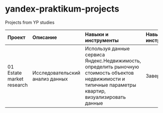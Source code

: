 # yandex-praktikum-projects  
Projects from YP studies  

| Проект         | Описание | Навыки и инструменты  | Навыки и инструменты  |
| :-------------- | :--------------------- |:---------------------|:---------------------------|
| 01 Estate market research          | Исследовательский анализ данных | Используя данные сервиса Яндекс.Недвижимость, определить рыночную стоимость объектов недвижимости и типичные параметры квартир, визуализировать данные | Завершен |
